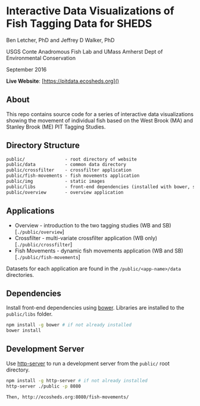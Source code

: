 Interactive Data Visualizations of Fish Tagging Data for SHEDS
==============================================================

Ben Letcher, PhD and Jeffrey D Walker, PhD

USGS Conte Anadromous Fish Lab and UMass Amherst Dept of Environmental Conservation

September 2016

**Live Website**: [https://pitdata.ecosheds.org]()

## About

This repo contains source code for a series of interactive data visualizations showing the movement of individual fish based on the West Brook (MA) and Stanley Brook (ME) PIT Tagging Studies.

## Directory Structure

```txt
public/               - root directory of website
public/data           - common data directory
public/crossfilter    - crossfilter application
public/fish-movements - fish movements application
public/img            - static images
public/libs           - front-end dependencies (installed with bower, see below)
public/overview       - overview application
```

## Applications

- Overview - introduction to the two tagging studies (WB and SB) [`./public/overview`]  
- Crossfilter - multi-variate crossfilter application (WB only) [`./public/crossfilter`]  
- Fish Movements - dynamic fish movements application (WB and SB) [`./public/fish-movements`]  

Datasets for each application are found in the `/public/<app-name>/data` directories.

## Dependencies

Install front-end dependencies using [bower](https://bower.io/). Libraries are installed to the `public/libs` folder.

```bash
npm install -g bower # if not already installed
bower install
```

## Development Server

Use [http-server](https://www.npmjs.com/package/http-server) to run a development server from the `public/` root directory.

```bash
npm install -g http-server # if not already installed
http-server ./public -p 8080

Then, http://ecosheds.org:8080/fish-movements/
```
